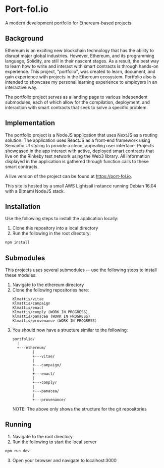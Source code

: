 # Port-fol.io
A modern development portfolio for Ethereum-based projects.

## Background
Ethereum is an exciting new blockchain technology that has the ability to disrupt major global industries. However, Ethereum, and its programming language, Solidity, are still in their nascent stages. 
As a result, the best way to learn how to write and interact with smart contracts is through hands-on experience. This project, "portfolio", was created to learn, document, and gain experience with projects in the Ethereum ecosystem.
Portfolio also is intended to showcase my personal learning experience to employers in an interactive way.

The portfolio project serves as a landing page to various independent submodules, each of which allow for the compilation, deployment, and interaction with smart contracts that seek to solve a specific problem.

## Implementation
The portfolio project is a NodeJS application that uses NextJS as a routing solution. The application uses ReactJS as a front-end framework using Semantic UI styling to provide a clean, appealing user interface.
Projects showcased in the app interact with active, deployed smart contracts that live on the Rinkeby test network using the Web3 library. All information displayed in the application is gathered through function calls to these smart contracts.

A live version of the project can be found at https://port-fol.io.

This site is hosted by a small AWS Lightsail instance running Debian 16.04 with a Bitnami NodeJS stack.

## Installation
Use the following steps to install the application locally:
1. Clone this repository into a local directory
2. Run the following in the root directory:
```bash
npm install 
```

## Submodules
This projects uses several submodules -- use the following steps to install these modules:
1. Navigate to the ethereum directory
2. Clone the following repositories here:
    ```
    Klmattis/vitae
    Klmattis/campaign
    Klmattis/enact
    Klmattis/comply (WORK IN PROGRESS)
    Klmattis/panacea (WORK IN PROGRESS)
    Klmattis/provenance (WORK IN PROGRESS)
    ```
3. You should now have a structure similar to the following:
    ```
    portfolio/
      |
      +---ethereum/
             |
             +---vitae/
             |
             +---campaign/
             |
             +---enact/
             |
             +---comply/
             |
             +---panacea/
             |
             +---provenance/
   ```
   NOTE: The above only shows the structure for the git repositories          

## Running
1. Navigate to the root directory
2. Run the following to start the local server
```bash
npm run dev
```
3. Open your browser and navigate to localhost:3000


